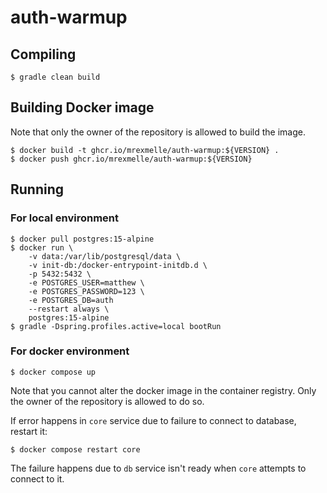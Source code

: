# auth-warmup

## Compiling

```
$ gradle clean build
```

## Building Docker image

Note that only the owner of the repository is allowed to build the image. 

```
$ docker build -t ghcr.io/mrexmelle/auth-warmup:${VERSION} .
$ docker push ghcr.io/mrexmelle/auth-warmup:${VERSION}
```

## Running

### For local environment

```
$ docker pull postgres:15-alpine
$ docker run \
	-v data:/var/lib/postgresql/data \
	-v init-db:/docker-entrypoint-initdb.d \
	-p 5432:5432 \
	-e POSTGRES_USER=matthew \
	-e POSTGRES_PASSWORD=123 \
	-e POSTGRES_DB=auth
	--restart always \
	postgres:15-alpine
$ gradle -Dspring.profiles.active=local bootRun
```

### For docker environment

```
$ docker compose up
```
Note that you cannot alter the docker image in the container registry. Only the owner of the repository is allowed to do so.

If error happens in `core` service due to failure to connect to database, restart it:
```
$ docker compose restart core
```
The failure happens due to `db` service isn't ready when `core` attempts to connect to it.
